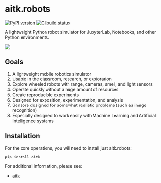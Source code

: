 # aitk.robots

[![PyPI version](https://badge.fury.io/py/aitk.robots.svg)](https://badge.fury.io/py/aitk.robots) [![CI build status](https://img.shields.io/circleci/build/github/ArtificialIntelligenceToolkit/aitk.robots)](https://app.circleci.com/pipelines/github/ArtificialIntelligenceToolkit/aitk.robots)

A lightweight Python robot simulator for JupyterLab, Notebooks,
and other Python environments.

<img src="https://artificialintelligencetoolkit.github.io/aitk.robots/images/hello-world.png"></img>

## Goals

1. A lightweight mobile robotics simulator
2. Usable in the classroom, research, or exploration
3. Explore wheeled robots with range, cameras, smell, and light sensors
4. Operate quickly without a huge amount of resources
5. Create reproducible experiments
6. Designed for exposition, experimentation, and analysis
7. Sensors designed for somewhat realistic problems (such as image recognition)
8. Especially designed to work easily with Machine Learning and Artificial Intelligence systems

## Installation

For the core operations, you will need to install just aitk.robots:

```shell
pip install aitk
```

For additional information, please see:

* [aitk](https://github.com/ArtificialIntelligenceToolkit/aitk)
